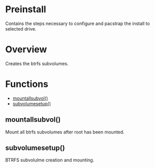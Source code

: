 # Preinstall

Contains the steps necessary to configure and pacstrap the install to selected drive. 

# Overview

Creates the btrfs subvolumes. 


# Functions
* [mountallsubvol()](#mountallsubvol)
* [subvolumesetup()](#subvolumesetup)


## mountallsubvol()

Mount all btrfs subvolumes after root has been mounted.

## subvolumesetup()

BTRFS subvolulme creation and mounting.
